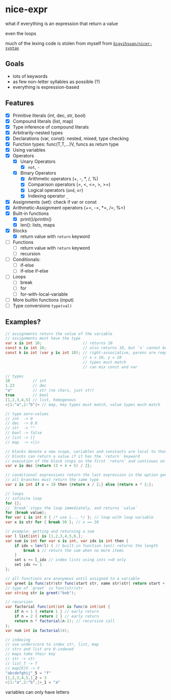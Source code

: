 # nice-expr

what if everything is an expression that return a value

even the loops

much of the lexing code is stolen from myself from [`bigyihsuan/nicer-syntax`](https://github.com/bigyihsuan/nicer-syntax/)

## Goals

* lots of keywords
* as few non-letter syllables as possible (?)
* everything is expression-based

## Features

* [x] Primitive literals (int, dec, str, bool)
* [x] Compound literals (list, map)
* [x] Type inference of compound literals
* [x] Arbitrarily-nested types
* [x] Declarations (var, const): nested, mixed, type checking
* [x] Function types: func(T,T,...)V, funcs as return type
* [x] Using variables
* [x] Operators
  * [x] Unary Operators
    * [x] `not`, `-`
  * [x] Binary Operators
    * [x] Arithmetic operators (+, -, *, /, %)
    * [x] Comparison operators (=, <, <=, >, >=)
    * [x] Logical operators (`and`, `or`)
    * [x] Indexing operator `_`
* [x] Assignments (set): check if var or const
* [x] Arithmetic-Assignment operators (+=, -=, *=, /=, %=)
* [x] Built-in functions
  * [x] print()/println()
  * [x] len(): lists, maps
* [x] Blocks
  * [x] return value with `return` keyword
* [ ] Functions
  * [ ] return value with `return` keyword
  * [ ] recursion
* [ ] Conditionals:
  * [ ] if-else
  * [ ] if-else if-else
* [ ] Loops
  * [ ] break
  * [ ] for
  * [ ] for-with-local-variable
* [ ] More builtin functions (input)
* [ ] Type conversions `type(val)`

## Examples?

```cs
// assignments return the value of the variable
// assignments must have the type
var x is int 10;                  // returns 10
const n is int 10;                // also returns 10, but `n` cannot be have its value changed
const k is int (var y is int 10); // right-associative, parens are required
                                  // x = 10, y = 10
                                  // types must match
                                  // can mix const and var

// types
10          // int
1.23        // dec
"a"         // str (no chars, just str)
true        // bool
[1,2,3,4,5] // list, homogenous
<|1:"a",2:"b"|> // map, key types must match, value types much match

// type zero-values
// int  -> 0
// dec  -> 0.0
// str  -> ""
// bool -> false
// list -> []
// map  -> <||>

// blocks denote a new scope, variables and constants are local to that block
// blocks can return a value if it has the `return` keyword
// execution of the block stops on the first `return` and continues on the outside of the block
var v is dec {return (3 + 4 + 5) / 2};

// conditional expressions return the last expression in the option gone down
// all branches must return the same type
var z is int if x = 10 then {return x / 2;} else {return x * 2;};

// loops
// infinite loop
for {};
// `break` stops the loop immediately, and returns `value`
for {break value};
for var i is int 0 { /* use i... */ }; // loop with loop variable
var x is str for { break 30 }; // x == 30

// example: getting and returning a sum
var l list[int] is [1,2,3,4,5,6,];
var sum is int for var s is int, var idx is int then {
    if idx = len(l) { // built-in function len() returns the length
        break s // return the sum when no more items
    }
    set s += l_idx // index lists using ints >=0 only
    set idx += 1
};

// all functions are anonymous until assigned to a variable
var greet is func(str)str func(start str, name str)str{ return start + name };
// type of `greet` is func(str)str
var string str is greet("bob");

// recursion
var factorial func(int)int is func(n int)int {
    if n < 1 { return 1 } // early return
    if n = 2 { return 2 } // early return
    return n * factorial(n-1); // recursive call
};
var num int is factorial(4);

// indexing
// use underscore to index str, list, map
// strs and list are 0-indexed
// maps take their key
// str -> str
// list_T -> T
// map[K]V -> V
"abcdefghij"_5 = "f"
[1,2,3,4,5,]_2 = 3
<|1:"a",2:"b",|>_1 = "a"
```

variables can only have letters
